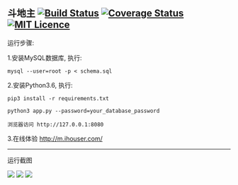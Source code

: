 ## 斗地主 [![Build Status](https://travis-ci.org/mailgyc/doudizhu.svg?branch=master)](https://travis-ci.org/mailgyc) [![Coverage Status](https://coveralls.io/repos/github/mailgyc/doudizhu/badge.svg?branch=master)](https://coveralls.io/github/mailgyc/doudizhu?branch=master) [![MIT Licence](https://badges.frapsoft.com/os/mit/mit.svg?v=103)](https://opensource.org/licenses/mit-license.php)

运行步骤:

1.安装MySQL数据库, 执行:

    mysql --user=root -p < schema.sql

2.安装Python3.6, 执行:

    pip3 install -r requirements.txt

    python3 app.py --password=your_database_password

    浏览器访问 http://127.0.0.1:8080

3.在线体验 <http://m.ihouser.com/>

---

运行截图

![](https://raw.githubusercontent.com/mailgyc/doudizhu/master/screenshot/a.png)
![](https://raw.githubusercontent.com/mailgyc/doudizhu/master/screenshot/c.png)
![](https://raw.githubusercontent.com/mailgyc/doudizhu/master/screenshot/d.png)
